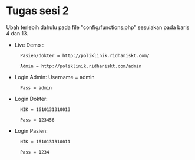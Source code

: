 # Tugas sesi 2

Ubah terlebih dahulu pada file "config/functions.php" sesuiakan pada baris 4 dan 13.

* Live Demo : 
        
        Pasien/dokter = http://poliklinik.ridhaniskt.com/
        
        Admin = http://poliklinik.ridhaniskt.com/admin

* Login Admin:
        Username = admin 
        
        Pass = admin

* Login Dokter:

        NIK = 1610131310013 

        Pass = 123456

* Login Pasien:

        NIK = 1610131310011

        Pass = 1234




